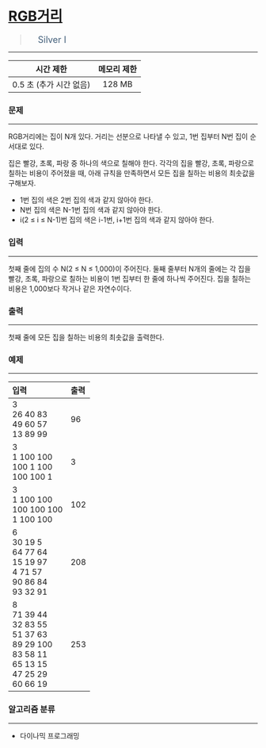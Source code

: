 # [RGB거리](https://www.acmicpc.net/problem/1149)

> <img src="https://d2gd6pc034wcta.cloudfront.net/tier/10.svg" width="16" heigth="21" style = "vertical-align: middle;"/>&nbsp;<span style="font-size: 18px; color: #435f7a;">Silver I</span>

***

<div align="center">

|시간 제한|메모리 제한|
|:---:|:---:|
|0.5 초 (추가 시간 없음) |128 MB|

</div>

### 문제

***

RGB거리에는 집이 N개 있다. 거리는 선분으로 나타낼 수 있고, 1번 집부터 N번 집이 순서대로 있다.

집은 빨강, 초록, 파랑 중 하나의 색으로 칠해야 한다. 각각의 집을 빨강, 초록, 파랑으로 칠하는 비용이 주어졌을 때, 아래 규칙을 만족하면서 모든 집을 칠하는 비용의 최솟값을 구해보자.

* 1번 집의 색은 2번 집의 색과 같지 않아야 한다.
* N번 집의 색은 N-1번 집의 색과 같지 않아야 한다.
* i(2 ≤ i ≤ N-1)번 집의 색은 i-1번, i+1번 집의 색과 같지 않아야 한다.

### 입력

***

첫째 줄에 집의 수 N(2 ≤ N ≤ 1,000)이 주어진다. 둘째 줄부터 N개의 줄에는 각 집을 빨강, 초록, 파랑으로 칠하는 비용이 1번 집부터 한 줄에 하나씩 주어진다. 집을 칠하는 비용은 1,000보다 작거나 같은 자연수이다.

### 출력

***

첫째 줄에 모든 집을 칠하는 비용의 최솟값을 출력한다.

### 예제

***

|입력|출력|
|:---|:---|
|3<br/>26 40 83<br/>49 60 57<br/>13 89 99|96|
|3<br/>1 100 100<br/>100 1 100<br/>100 100 1|3|
|3<br/>1 100 100<br/>100 100 100<br/>1 100 100|102|
|6<br/>30 19 5<br/>64 77 64<br/>15 19 97<br/>4 71 57<br/>90 86 84<br/>93 32 91|208|
|8<br/>71 39 44<br/>32 83 55<br/>51 37 63<br/>89 29 100<br/>83 58 11<br/>65 13 15<br/>47 25 29<br/>60 66 19|253|

### 알고리즘 분류

***

* 다이나믹 프로그래밍

